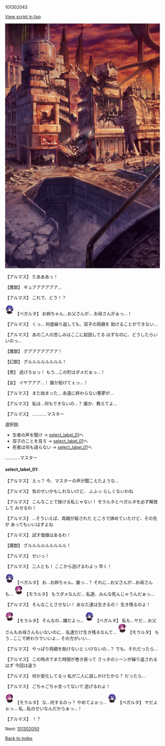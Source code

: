 101302043

[View script in lisp](../scripts/101302043.txt)

![ground_surface_break.png](../images/backgrounds/ground_surface_break.png)

【アルマス】
たあああっ！

【魔獣】
ギュアアアアアア…

【アルマス】
これで、どう！？

<img src="../images/units/3104111.png" alt="3104111.png" height="34"/>
【ベガルタ】
お姉ちゃん…お父さんが…
お母さんがぁっ…！

【アルマス】
くっ…
何度繰り返しても、双子の両親を
助けることができない…

【アルマス】
あの二人の苦しみはここに起因してる
はずなのに、どうしたらいいのっ…

【魔獣】
グアアアアアアア！

【幻獣】
グルルルルルルルル！

【男】
逃げろぉっ！
もう…この町はダメだぁっ…！

【女】
イヤアアア…！
誰か助けてぇっ…！

【アルマス】
また始まった…
永遠に終わらない悪夢が…

【アルマス】
私は…何もできないの…？
誰か、教えてよ…

【アルマス】
…………マスター

選択肢:
- 生者の声を聞け → [select_label_01](#select_label_01)へ
- 双子のことを見ろ → [select_label_01](#select_label_01)へ
- 死者は何も語らない → [select_label_01](#select_label_01)へ

…………マスター

#### select_label_01:

【アルマス】
えっ？
今、マスターの声が聞こえたような…

【アルマス】
気のせいかもしれないけど、
ふふっ
らしくないわね

【アルマス】
こんなことで挫ける私じゃない！
モラルタとベガルタを必ず解放して
みせるわ！

【アルマス】
…そういえば、両親が殺された
ところで諦めていたけど、その先が
あってもいいはずよね

【アルマス】
試す価値はあるわ！

【魔獣】
グルルルルルルルルル！

【アルマス】
せいっ！

【アルマス】
二人とも！
ここから逃げるわよっ
早く！

<img src="../images/units/3104111.png" alt="3104111.png" height="34"/>
【ベガルタ】
お…お姉ちゃん、誰っ…？
それに…お父さんが…お母さんも…

<img src="../images/units/3104011.png" alt="3104011.png" height="34"/>
【モラルタ】
もうダメなんだ…
私達、みんな死んじゃうんだぁっ…

【アルマス】
そんなことさせない！
あなた達は生きるの！
生き残るのよ！

<img src="../images/units/3104011.png" alt="3104011.png" height="34"/>
【モラルタ】
そんなの…嫌だよっ…

<img src="../images/units/3104111.png" alt="3104111.png" height="34"/>
【ベガルタ】
私も…ヤだ…
お父さんもお母さんもいないのに…
私達だけ生き残るなんて…

<img src="../images/units/3104011.png" alt="3104011.png" height="34"/>
【モラルタ】
もう…ここで終わりでいいよ…
その方がいい…

【アルマス】
やっぱり両親を助けないと
いけないの…？
でも、それだったら…

【アルマス】
この時点でまた時間が巻き戻って
さっきのシーンが繰り返されるはず
今回は違う

【アルマス】
何か変化してるっ
私が二人に話しかけたから？
だったら…

【アルマス】
ごちゃごちゃ言ってないで
逃げるわよ！

<img src="../images/units/3104011.png" alt="3104011.png" height="34"/>
【モラルタ】
な…何するのっ？
やめてよぉっ…

<img src="../images/units/3104111.png" alt="3104111.png" height="34"/>
【ベガルタ】
ヤだよぉっ…
私…私のせいなんだからぁっ…！

【アルマス】
！？

Next: [101302050](101302050.md)

[Back to index](index.md)
